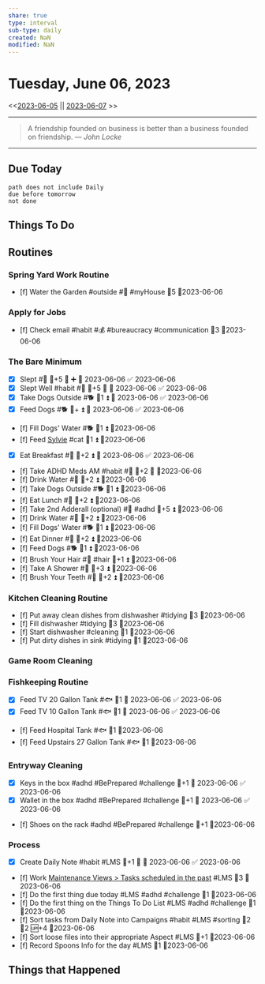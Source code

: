 ```yaml
---
share: true
type: interval
sub-type: daily
created: NaN 
modified: NaN
---
```

# Tuesday, June 06, 2023
<<[2023-06-05](./2023-06-05.md) || [2023-06-07](./2023-06-07.md) >>

---

> A friendship founded on business is better than a business founded on friendship.
> — <cite>John Locke</cite>

---
## Due Today
```tasks
path does not include Daily
due before tomorrow
not done
```

## Things To Do



























































## Routines
### Spring Yard Work Routine
- [f] Water the Garden #outside #🌱 #myHouse 🥄5 📆2023-06-06


### Apply for Jobs
- [f] Check email #habit #💰 #bureaucracy #communication 🥄3 📆2023-06-06


### The Bare Minimum
- [x] Slept #🛌 🥄+5 🔺 ➕ 📅 2023-06-06 ✅ 2023-06-06
- [x] Slept Well #habit #🛌 🥄+5 🔺 📅 2023-06-06 ✅ 2023-06-06
- [x] Take Dogs Outside #🐕 🥄1 ⏫ 📅 2023-06-06 ✅ 2023-06-06
- [x] Feed Dogs #🐕 🥄+ ⏫ 📅 2023-06-06 ✅ 2023-06-06
- [f] Fill Dogs' Water #🐕 🥄1 ⏫ 📆2023-06-06
- [f] Feed [Sylvie](../../03%20-%20Belonging%20%F0%9F%91%AA/00%20-%20The%20Pack%20%F0%9F%90%95/Sylvie.md) #cat 🥄1 ⏫ 📆2023-06-06
- [x] Eat Breakfast #🍎 🥄+2 ⏫ 📅 2023-06-06 ✅ 2023-06-06
- [f] Take ADHD Meds AM #habit #💊 🥄+2 🔺 📆2023-06-06
- [f] Drink Water #🌊 🥄+2 ⏫ 📆2023-06-06
- [f] Take Dogs Outside #🐕 🥄1 ⏫ 📆2023-06-06
- [f] Eat Lunch #🍎 🥄+2 ⏫ 📆2023-06-06
- [f] Take 2nd Adderall (optional) #💊 #adhd 🥄+5 ⏫ 📆2023-06-06
- [f] Drink Water #🌊  🥄+2 ⏫ 📆2023-06-06
- [f] Fill Dogs' Water #🐕 🥄1 ⏫ 📆2023-06-06
- [f] Eat Dinner #🍎 🥄+2 ⏫ 📆2023-06-06
- [f] Feed Dogs #🐕 🥄1 ⏫ 📆2023-06-06
- [f] Brush Your Hair #🚿 #hair 🥄+1 ⏫ 📆2023-06-06
- [f] Take A Shower #🚿 🥄+3 ⏫ 📆2023-06-06
- [f] Brush Your Teeth #🚿 🥄+2 ⏫ 📆2023-06-06


### Kitchen Cleaning Routine
- [f] Put away clean dishes from dishwasher #tidying 🥄3 📆2023-06-06
- [f] Fill dishwasher #tidying 🥄3 📆2023-06-06
- [f] Start dishwasher #cleaning 🥄1 📆2023-06-06
- [f] Put dirty dishes in sink #tidying 🥄1 📆2023-06-06


### Game Room Cleaning


### Fishkeeping Routine
- [x] Feed TV 20 Gallon Tank #🐟 🥄1 📅 2023-06-06 ✅ 2023-06-06
- [x] Feed TV 10 Gallon Tank #🐟 🥄1 📅 2023-06-06 ✅ 2023-06-06
- [f] Feed Hospital Tank #🐟 🥄1 📆2023-06-06
- [f] Feed Upstairs 27 Gallon Tank #🐟 🥄1 📆2023-06-06


### Entryway Cleaning
- [x] Keys in the box #adhd #BePrepared #challenge 🥄+1 📅 2023-06-06 ✅ 2023-06-06
- [x] Wallet in the box #adhd #BePrepared #challenge 🥄+1 📅 2023-06-06 ✅ 2023-06-06
- [f] Shoes on the rack #adhd #BePrepared #challenge 🥄+1 📆2023-06-06


### Process
- [x] Create Daily Note #habit #LMS 🥄+1 🔺 📅 2023-06-06 ✅ 2023-06-06
- [f] Work [Maintenance Views > Tasks scheduled in the past](../02%20-%20Tools/Maintenance%20Views.md#Tasks%20scheduled%20in%20the%20past) #LMS 🥄3 📆2023-06-06
- [f] Do the first thing due today #LMS #adhd #challenge 🥄1 📆2023-06-06
- [f] Do the first thing on the Things To Do List #LMS #adhd #challenge 🥄1 📆2023-06-06
- [f] Sort tasks from Daily Note into Campaigns #habit #LMS #sorting 🍅2 🥄2 🆙+4  📆2023-06-06
- [f] Sort loose files into their appropriate Aspect #LMS 🥄+1  📆2023-06-06
- [f] Record Spoons Info for the day #LMS 🥄1 📆2023-06-06




## Things that Happened
